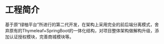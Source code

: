 # 工程简介
基于原“绿柚平台”所进行的第二代开发，在架构上采用完全的前后端分离模式，舍弃原有的Thymeleaf+SpringBoot的一体化结构，对项目整体架构做解构升级，添加认证授权模块，完善商城模块等。

